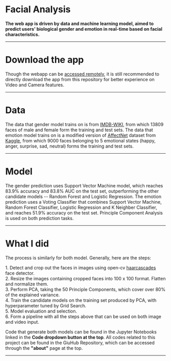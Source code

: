 Facial Analysis
===============

**The web app is driven by data and machine learning model, aimed to predict users' biological gender and emotion in real-time based on facial characteristics.**





* * *

  
  

Download the app
====

Though the webapp can be [accessed remotely](https://facial-analysis-webapp.herokuapp.com/), it is still recommended to directly download the app from this repository for better experience on Video and Camera features.
  
  
  

* * *

  
  

Data
====

The data that gender model trains on is from [IMDB-WIKI](https://data.vision.ee.ethz.ch/cvl/rrothe/imdb-wiki/), from which 13809 faces of male and female form the training and test sets. The data that emotion model trains on is a modified version of [AffectNet](http://mohammadmahoor.com/affectnet/) dataset from [Kaggle](https://www.kaggle.com/datasets/tom99763/affectnethq?select=anger), from which 9000 faces belonging to 5 emotional states (happy, anger, surprise, sad, neutral) forms the training and test sets.

  
  
  
  

* * *

  
  

Model
====

The gender prediction uses Support Vector Machine model, which reaches 83.9% accuracy and 83.8% AUC on the test set, outperforming the other candidate models -- Random Forest and Logistic Regression. The emotion prediction uses a Voting Classifier that combines Support Vector Machine, Random Forest Classifier, Logistic Regression and K Neighber Classifier, and reaches 51.9% accuracy on the test set. Principle Component Analysis is used on both prediction tasks.

  
  
  
  

* * *

  
  

What I did
===


  

The process is similarly for both model. Generally, here are the steps:  
  
1\. Detect and crop out the faces in images using open-cv [haarcascades](https://github.com/opencv/opencv/tree/master/data/haarcascades) face detector.  
2\. Resize the images containing cropped faces into 100 x 100 format. Flatten and normalize them.  
3\. Perform PCA, taking the 50 Principle Components, which cover over 80% of the explained variance.  
4\. Train the candidate models on the training set produced by PCA, with hyperparameter tuned by Grid Search.  
5\. Model evaluation and selection.  
6\. Form a pipeline with all the steps above that can be used on both image and video input.  
  
Code that generate both models can be found in the Jupyter Notebooks linked in the **Code dropdown button at the top**. All codes related to this project can be found in the GiuHub Repository, which can be accessed through the **"about"** page at the top.

  
  

  
  

* * *

